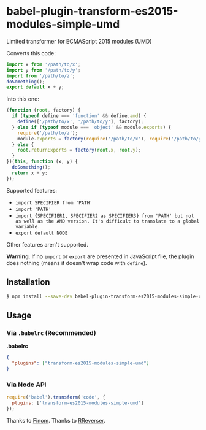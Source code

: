 # babel-plugin-transform-es2015-modules-simple-umd

Limited transformer for ECMAScript 2015 modules (UMD)

Converts this code:
```js
import x from '/path/to/x';
import y from '/path/to/y';
import from '/path/to/z';
doSomething();
export default x + y;
```

Into this one:
```js
(function (root, factory) {
  if (typeof define === 'function' && define.amd) {
    define(['/path/to/x', '/path/to/y'], factory);  
  } else if (typeof module === 'object' && module.exports) {
    require('/path/to/z');
    module.exports = factory(require('/path/to/x'), require('/path/to/y'));
  } else {
    root.returnExports = factory(root.x, root.y);
  }
})(this, function (x, y) {
  doSomething();
  return x + y;
});
```

Supported features:
- ``import SPECIFIER from 'PATH'``
- ``import 'PATH'``
- ``import {SPECIFIER1, SPECIFIER2 as SPECIFIER3} from 'PATH' but not as well as the AMD version. It's difficult to translate to a global variable.``
- ``export default NODE``

Other features aren't supported.

**Warning**. If no ``import`` or ``export`` are presented in JavaScript file, the plugin does nothing (means it doesn't wrap code with ``define``).

## Installation

```sh
$ npm install --save-dev babel-plugin-transform-es2015-modules-simple-umd
```

## Usage

### Via `.babelrc` (Recommended)

**.babelrc**

```json
{
  "plugins": ["transform-es2015-modules-simple-umd"]
}
```

### Via Node API

```javascript
require('babel').transform('code', {
  plugins: ['transform-es2015-modules-simple-umd']
});
```

Thanks to [Finom](https://github.com/finom/babel-plugin-transform-es2015-modules-simple-amd).
Thanks to [RReverser](https://github.com/RReverser/babel-plugin-hello-world).
